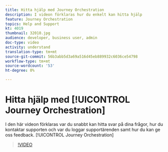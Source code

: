 ```yaml
---
title: Hitta hjälp med Journey Orchestration
description: I videon förklaras hur du enkelt kan hitta hjälp
feature: Journey Orchestration
topics: Help and Support
kt: 4019
thumbnail: 32010.jpg
audience: developer, business user, admin
doc-type: video
activity: understand
translation-type: tm+mt
source-git-commit: 56b3abb5d3a69a516d45eb889932c6036ce54798
workflow-type: tm+mt
source-wordcount: '53'
ht-degree: 0%

---
```



# Hitta hjälp med [!UICONTROL Journey Orchestration]

I den här videon förklaras var du snabbt kan hitta svar på dina frågor, hur du kontaktar supporten och var du loggar supportärenden samt hur du kan ge oss feedback. [!UICONTROL Journey Orchestration]

>[!VIDEO](https://video.tv.adobe.com/v/32010?quality=12)

